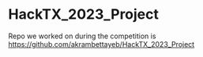 # HackTX_2023_Project
Repo we worked on during the competition is 
https://github.com/akrambettayeb/HackTX_2023_Project
